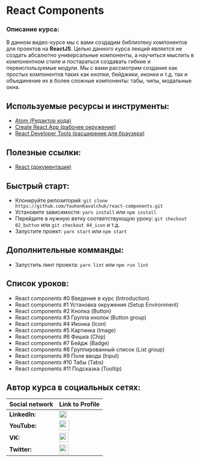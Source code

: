 

#  React Components

### Описание курса:
В данном видео-курсе мы с вами создадим библиотеку компонентов для проектов на **ReactJS**. Целью данного курса лекций является не создать абсалютно универсальные компоненты, а научиться мыслить в компонентном стиле и постараться создавать гибкие и переиспользуемые модули. Мы с вами рассмотрим создание как простых компонентов таких как кнопки, бейджики, иконки и т.д. так и объединение их в более сложные компоненты: табы, чипы, модальные окна.

## Используемые ресурсы и инструменты:
- [Atom (Редактор кода)](https://atom.io/)
- [Create React App (рабочее окружение)](https://github.com/facebook/create-react-app)
- [React Developer Tools (расширение для браузера)](https://chrome.google.com/webstore/detail/react-developer-tools/fmkadmapgofadopljbjfkapdkoienihi?hl=ru)

## Полезные ссылки:
- [React (документация)](https://reactjs.org/docs/getting-started.html)

## Быстрый старт:
- Клонируйте репозиторий: `git clone https://github.com/YauhenKavalchuk/react-components.git`
- Установите зависимости: `yarn install` или `npm install`
- Перейдите в нужную ветку соответствующую уроку: `git checkout 02_button` или `git checkout 04_icon` и т.д.
- Запустите проект: `yarn start` или `npm start`

## Дополнительные комманды:
- Запустить линт проекта: `yarn lint` или `npm run lint`

## Список уроков:
- React components #0 Введение в курс (Introduction)
- React components #1 Установка окружения (Setup Environment​)
- React components #2 Кнопка (Button​)
- React components #3 Группа кнопок (Button group​)
- React components #4 Иконка (Icon​)
- React components #5 Картинка (Image)
- React components #6 Фишка (Chip)
- React components #7 Бейдж (Badge)
- React components #8 Группированный список (List group)
- React components #9 Поле ввода (Input​)
- React components #10 Табы (Tabs​)
- React components #11 Подсказка (Tooltip)

## Автор курса в социальных сетях:
Social network | Link to Profile
-----|-----
**LinkedIn:** | [<img src="https://upload.wikimedia.org/wikipedia/commons/thumb/0/01/LinkedIn_Logo.svg/1280px-LinkedIn_Logo.svg.png" height="20" />](http://www.linkedin.com/in/YauhenKavalchuk)
**YouTube:** | [<img src="https://upload.wikimedia.org/wikipedia/commons/thumb/e/e1/Logo_of_YouTube_%282015-2017%29.svg/1280px-Logo_of_YouTube_%282015-2017%29.svg.png" height="27" />](https://youtube.com/c/YauhenKavalchuk)
**VK:** | [<img src="http://pngimg.com/uploads/vkontakte/vkontakte_PNG27.png" height="25" />](http://vk.com/YauhenKavalchuk)
**Twitter:** | [<img src="https://logos-download.com/wp-content/uploads/2016/02/Twitter_logo_bird_transparent_png.png" height="25" />](https://twitter.com/YauhenKavalchuk)
